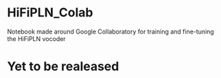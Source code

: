 # HiFiPLN_Colab
Notebook made around Google Collaboratory for training and fine-tuning the HiFiPLN vocoder

# Yet to be realeased
